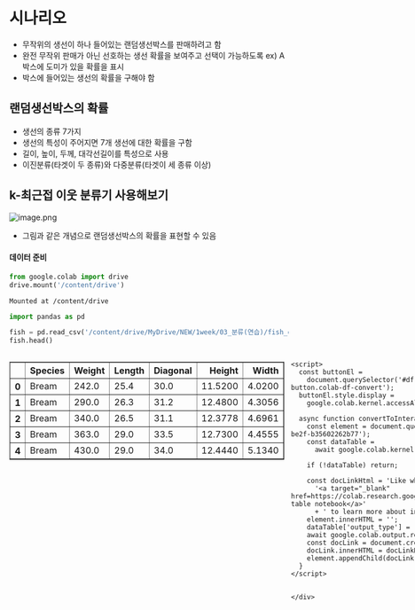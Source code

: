 # 시나리오
- 무작위의 생선이 하나 들어있는 랜덤생선박스를 판매하려고 함
- 완전 무작위 판매가 아닌 선호하는 생선 확률을 보여주고 선택이 가능하도록
    ex) A박스에 도미가 있을 확률을 표시
- 박스에 들어있는 생선의 확률을 구해야 함

## 랜덤생선박스의 확률
- 생선의 종류 7가지
- 생선의 특성이 주어지면 7개 생선에 대한 확률을 구함
- 길이, 높이, 두께, 대각선길이를 특성으로 사용
- 이진분류(타겟이 두 종류)와 다중분류(타겟이 세 종류 이상)

## k-최근접 이웃 분류기 사용해보기
![image.png](attachment:image.png)
- 그림과 같은 개념으로 랜덤생선박스의 확률을 표현할 수 있음

#### 데이터 준비


```python
from google.colab import drive
drive.mount('/content/drive')
```

    Mounted at /content/drive
    


```python
import pandas as pd

fish = pd.read_csv('/content/drive/MyDrive/NEW/1week/03_분류(연습)/fish_csv_data.csv')
fish.head()
```





  <div id="df-342abc12-e45f-4c16-be2f-b35602262b77" class="colab-df-container">
    <div>
<style scoped>
    .dataframe tbody tr th:only-of-type {
        vertical-align: middle;
    }

    .dataframe tbody tr th {
        vertical-align: top;
    }

    .dataframe thead th {
        text-align: right;
    }
</style>
<table border="1" class="dataframe">
  <thead>
    <tr style="text-align: right;">
      <th></th>
      <th>Species</th>
      <th>Weight</th>
      <th>Length</th>
      <th>Diagonal</th>
      <th>Height</th>
      <th>Width</th>
    </tr>
  </thead>
  <tbody>
    <tr>
      <th>0</th>
      <td>Bream</td>
      <td>242.0</td>
      <td>25.4</td>
      <td>30.0</td>
      <td>11.5200</td>
      <td>4.0200</td>
    </tr>
    <tr>
      <th>1</th>
      <td>Bream</td>
      <td>290.0</td>
      <td>26.3</td>
      <td>31.2</td>
      <td>12.4800</td>
      <td>4.3056</td>
    </tr>
    <tr>
      <th>2</th>
      <td>Bream</td>
      <td>340.0</td>
      <td>26.5</td>
      <td>31.1</td>
      <td>12.3778</td>
      <td>4.6961</td>
    </tr>
    <tr>
      <th>3</th>
      <td>Bream</td>
      <td>363.0</td>
      <td>29.0</td>
      <td>33.5</td>
      <td>12.7300</td>
      <td>4.4555</td>
    </tr>
    <tr>
      <th>4</th>
      <td>Bream</td>
      <td>430.0</td>
      <td>29.0</td>
      <td>34.0</td>
      <td>12.4440</td>
      <td>5.1340</td>
    </tr>
  </tbody>
</table>
</div>
    <div class="colab-df-buttons">

  <div class="colab-df-container">
    <button class="colab-df-convert" onclick="convertToInteractive('df-342abc12-e45f-4c16-be2f-b35602262b77')"
            title="Convert this dataframe to an interactive table."
            style="display:none;">

  <svg xmlns="http://www.w3.org/2000/svg" height="24px" viewBox="0 -960 960 960">
    <path d="M120-120v-720h720v720H120Zm60-500h600v-160H180v160Zm220 220h160v-160H400v160Zm0 220h160v-160H400v160ZM180-400h160v-160H180v160Zm440 0h160v-160H620v160ZM180-180h160v-160H180v160Zm440 0h160v-160H620v160Z"/>
  </svg>
    </button>

  <style>
    .colab-df-container {
      display:flex;
      gap: 12px;
    }

    .colab-df-convert {
      background-color: #E8F0FE;
      border: none;
      border-radius: 50%;
      cursor: pointer;
      display: none;
      fill: #1967D2;
      height: 32px;
      padding: 0 0 0 0;
      width: 32px;
    }

    .colab-df-convert:hover {
      background-color: #E2EBFA;
      box-shadow: 0px 1px 2px rgba(60, 64, 67, 0.3), 0px 1px 3px 1px rgba(60, 64, 67, 0.15);
      fill: #174EA6;
    }

    .colab-df-buttons div {
      margin-bottom: 4px;
    }

    [theme=dark] .colab-df-convert {
      background-color: #3B4455;
      fill: #D2E3FC;
    }

    [theme=dark] .colab-df-convert:hover {
      background-color: #434B5C;
      box-shadow: 0px 1px 3px 1px rgba(0, 0, 0, 0.15);
      filter: drop-shadow(0px 1px 2px rgba(0, 0, 0, 0.3));
      fill: #FFFFFF;
    }
  </style>

    <script>
      const buttonEl =
        document.querySelector('#df-342abc12-e45f-4c16-be2f-b35602262b77 button.colab-df-convert');
      buttonEl.style.display =
        google.colab.kernel.accessAllowed ? 'block' : 'none';

      async function convertToInteractive(key) {
        const element = document.querySelector('#df-342abc12-e45f-4c16-be2f-b35602262b77');
        const dataTable =
          await google.colab.kernel.invokeFunction('convertToInteractive',
                                                    [key], {});
        if (!dataTable) return;

        const docLinkHtml = 'Like what you see? Visit the ' +
          '<a target="_blank" href=https://colab.research.google.com/notebooks/data_table.ipynb>data table notebook</a>'
          + ' to learn more about interactive tables.';
        element.innerHTML = '';
        dataTable['output_type'] = 'display_data';
        await google.colab.output.renderOutput(dataTable, element);
        const docLink = document.createElement('div');
        docLink.innerHTML = docLinkHtml;
        element.appendChild(docLink);
      }
    </script>
  </div>


<div id="df-ddfa0bd4-4fd7-421b-83c7-d8485bfe0b3c">
  <button class="colab-df-quickchart" onclick="quickchart('df-ddfa0bd4-4fd7-421b-83c7-d8485bfe0b3c')"
            title="Suggest charts"
            style="display:none;">

<svg xmlns="http://www.w3.org/2000/svg" height="24px"viewBox="0 0 24 24"
     width="24px">
    <g>
        <path d="M19 3H5c-1.1 0-2 .9-2 2v14c0 1.1.9 2 2 2h14c1.1 0 2-.9 2-2V5c0-1.1-.9-2-2-2zM9 17H7v-7h2v7zm4 0h-2V7h2v10zm4 0h-2v-4h2v4z"/>
    </g>
</svg>
  </button>

<style>
  .colab-df-quickchart {
      --bg-color: #E8F0FE;
      --fill-color: #1967D2;
      --hover-bg-color: #E2EBFA;
      --hover-fill-color: #174EA6;
      --disabled-fill-color: #AAA;
      --disabled-bg-color: #DDD;
  }

  [theme=dark] .colab-df-quickchart {
      --bg-color: #3B4455;
      --fill-color: #D2E3FC;
      --hover-bg-color: #434B5C;
      --hover-fill-color: #FFFFFF;
      --disabled-bg-color: #3B4455;
      --disabled-fill-color: #666;
  }

  .colab-df-quickchart {
    background-color: var(--bg-color);
    border: none;
    border-radius: 50%;
    cursor: pointer;
    display: none;
    fill: var(--fill-color);
    height: 32px;
    padding: 0;
    width: 32px;
  }

  .colab-df-quickchart:hover {
    background-color: var(--hover-bg-color);
    box-shadow: 0 1px 2px rgba(60, 64, 67, 0.3), 0 1px 3px 1px rgba(60, 64, 67, 0.15);
    fill: var(--button-hover-fill-color);
  }

  .colab-df-quickchart-complete:disabled,
  .colab-df-quickchart-complete:disabled:hover {
    background-color: var(--disabled-bg-color);
    fill: var(--disabled-fill-color);
    box-shadow: none;
  }

  .colab-df-spinner {
    border: 2px solid var(--fill-color);
    border-color: transparent;
    border-bottom-color: var(--fill-color);
    animation:
      spin 1s steps(1) infinite;
  }

  @keyframes spin {
    0% {
      border-color: transparent;
      border-bottom-color: var(--fill-color);
      border-left-color: var(--fill-color);
    }
    20% {
      border-color: transparent;
      border-left-color: var(--fill-color);
      border-top-color: var(--fill-color);
    }
    30% {
      border-color: transparent;
      border-left-color: var(--fill-color);
      border-top-color: var(--fill-color);
      border-right-color: var(--fill-color);
    }
    40% {
      border-color: transparent;
      border-right-color: var(--fill-color);
      border-top-color: var(--fill-color);
    }
    60% {
      border-color: transparent;
      border-right-color: var(--fill-color);
    }
    80% {
      border-color: transparent;
      border-right-color: var(--fill-color);
      border-bottom-color: var(--fill-color);
    }
    90% {
      border-color: transparent;
      border-bottom-color: var(--fill-color);
    }
  }
</style>

  <script>
    async function quickchart(key) {
      const quickchartButtonEl =
        document.querySelector('#' + key + ' button');
      quickchartButtonEl.disabled = true;  // To prevent multiple clicks.
      quickchartButtonEl.classList.add('colab-df-spinner');
      try {
        const charts = await google.colab.kernel.invokeFunction(
            'suggestCharts', [key], {});
      } catch (error) {
        console.error('Error during call to suggestCharts:', error);
      }
      quickchartButtonEl.classList.remove('colab-df-spinner');
      quickchartButtonEl.classList.add('colab-df-quickchart-complete');
    }
    (() => {
      let quickchartButtonEl =
        document.querySelector('#df-ddfa0bd4-4fd7-421b-83c7-d8485bfe0b3c button');
      quickchartButtonEl.style.display =
        google.colab.kernel.accessAllowed ? 'block' : 'none';
    })();
  </script>
</div>

    </div>
  </div>




#### 생선 종류 확인


```python
print(pd.unique(fish['Species']))
```

    ['Bream' 'Roach' 'Whitefish' 'Parkki' 'Perch' 'Pike' 'Smelt']
    

#### 분류에 사용할 훈련 데이터 열과 타겟데이터 열 선택


```python
fish[['Weight','Length','Diagonal','Height','Width']]
```





  <div id="df-0430c195-8743-42a0-862d-42cdc38f2904" class="colab-df-container">
    <div>
<style scoped>
    .dataframe tbody tr th:only-of-type {
        vertical-align: middle;
    }

    .dataframe tbody tr th {
        vertical-align: top;
    }

    .dataframe thead th {
        text-align: right;
    }
</style>
<table border="1" class="dataframe">
  <thead>
    <tr style="text-align: right;">
      <th></th>
      <th>Weight</th>
      <th>Length</th>
      <th>Diagonal</th>
      <th>Height</th>
      <th>Width</th>
    </tr>
  </thead>
  <tbody>
    <tr>
      <th>0</th>
      <td>242.0</td>
      <td>25.4</td>
      <td>30.0</td>
      <td>11.5200</td>
      <td>4.0200</td>
    </tr>
    <tr>
      <th>1</th>
      <td>290.0</td>
      <td>26.3</td>
      <td>31.2</td>
      <td>12.4800</td>
      <td>4.3056</td>
    </tr>
    <tr>
      <th>2</th>
      <td>340.0</td>
      <td>26.5</td>
      <td>31.1</td>
      <td>12.3778</td>
      <td>4.6961</td>
    </tr>
    <tr>
      <th>3</th>
      <td>363.0</td>
      <td>29.0</td>
      <td>33.5</td>
      <td>12.7300</td>
      <td>4.4555</td>
    </tr>
    <tr>
      <th>4</th>
      <td>430.0</td>
      <td>29.0</td>
      <td>34.0</td>
      <td>12.4440</td>
      <td>5.1340</td>
    </tr>
    <tr>
      <th>...</th>
      <td>...</td>
      <td>...</td>
      <td>...</td>
      <td>...</td>
      <td>...</td>
    </tr>
    <tr>
      <th>154</th>
      <td>12.2</td>
      <td>12.2</td>
      <td>13.4</td>
      <td>2.0904</td>
      <td>1.3936</td>
    </tr>
    <tr>
      <th>155</th>
      <td>13.4</td>
      <td>12.4</td>
      <td>13.5</td>
      <td>2.4300</td>
      <td>1.2690</td>
    </tr>
    <tr>
      <th>156</th>
      <td>12.2</td>
      <td>13.0</td>
      <td>13.8</td>
      <td>2.2770</td>
      <td>1.2558</td>
    </tr>
    <tr>
      <th>157</th>
      <td>19.7</td>
      <td>14.3</td>
      <td>15.2</td>
      <td>2.8728</td>
      <td>2.0672</td>
    </tr>
    <tr>
      <th>158</th>
      <td>19.9</td>
      <td>15.0</td>
      <td>16.2</td>
      <td>2.9322</td>
      <td>1.8792</td>
    </tr>
  </tbody>
</table>
<p>159 rows × 5 columns</p>
</div>
    <div class="colab-df-buttons">

  <div class="colab-df-container">
    <button class="colab-df-convert" onclick="convertToInteractive('df-0430c195-8743-42a0-862d-42cdc38f2904')"
            title="Convert this dataframe to an interactive table."
            style="display:none;">

  <svg xmlns="http://www.w3.org/2000/svg" height="24px" viewBox="0 -960 960 960">
    <path d="M120-120v-720h720v720H120Zm60-500h600v-160H180v160Zm220 220h160v-160H400v160Zm0 220h160v-160H400v160ZM180-400h160v-160H180v160Zm440 0h160v-160H620v160ZM180-180h160v-160H180v160Zm440 0h160v-160H620v160Z"/>
  </svg>
    </button>

  <style>
    .colab-df-container {
      display:flex;
      gap: 12px;
    }

    .colab-df-convert {
      background-color: #E8F0FE;
      border: none;
      border-radius: 50%;
      cursor: pointer;
      display: none;
      fill: #1967D2;
      height: 32px;
      padding: 0 0 0 0;
      width: 32px;
    }

    .colab-df-convert:hover {
      background-color: #E2EBFA;
      box-shadow: 0px 1px 2px rgba(60, 64, 67, 0.3), 0px 1px 3px 1px rgba(60, 64, 67, 0.15);
      fill: #174EA6;
    }

    .colab-df-buttons div {
      margin-bottom: 4px;
    }

    [theme=dark] .colab-df-convert {
      background-color: #3B4455;
      fill: #D2E3FC;
    }

    [theme=dark] .colab-df-convert:hover {
      background-color: #434B5C;
      box-shadow: 0px 1px 3px 1px rgba(0, 0, 0, 0.15);
      filter: drop-shadow(0px 1px 2px rgba(0, 0, 0, 0.3));
      fill: #FFFFFF;
    }
  </style>

    <script>
      const buttonEl =
        document.querySelector('#df-0430c195-8743-42a0-862d-42cdc38f2904 button.colab-df-convert');
      buttonEl.style.display =
        google.colab.kernel.accessAllowed ? 'block' : 'none';

      async function convertToInteractive(key) {
        const element = document.querySelector('#df-0430c195-8743-42a0-862d-42cdc38f2904');
        const dataTable =
          await google.colab.kernel.invokeFunction('convertToInteractive',
                                                    [key], {});
        if (!dataTable) return;

        const docLinkHtml = 'Like what you see? Visit the ' +
          '<a target="_blank" href=https://colab.research.google.com/notebooks/data_table.ipynb>data table notebook</a>'
          + ' to learn more about interactive tables.';
        element.innerHTML = '';
        dataTable['output_type'] = 'display_data';
        await google.colab.output.renderOutput(dataTable, element);
        const docLink = document.createElement('div');
        docLink.innerHTML = docLinkHtml;
        element.appendChild(docLink);
      }
    </script>
  </div>


<div id="df-adcfe997-d29f-4253-9b29-30b4aa82c0f0">
  <button class="colab-df-quickchart" onclick="quickchart('df-adcfe997-d29f-4253-9b29-30b4aa82c0f0')"
            title="Suggest charts"
            style="display:none;">

<svg xmlns="http://www.w3.org/2000/svg" height="24px"viewBox="0 0 24 24"
     width="24px">
    <g>
        <path d="M19 3H5c-1.1 0-2 .9-2 2v14c0 1.1.9 2 2 2h14c1.1 0 2-.9 2-2V5c0-1.1-.9-2-2-2zM9 17H7v-7h2v7zm4 0h-2V7h2v10zm4 0h-2v-4h2v4z"/>
    </g>
</svg>
  </button>

<style>
  .colab-df-quickchart {
      --bg-color: #E8F0FE;
      --fill-color: #1967D2;
      --hover-bg-color: #E2EBFA;
      --hover-fill-color: #174EA6;
      --disabled-fill-color: #AAA;
      --disabled-bg-color: #DDD;
  }

  [theme=dark] .colab-df-quickchart {
      --bg-color: #3B4455;
      --fill-color: #D2E3FC;
      --hover-bg-color: #434B5C;
      --hover-fill-color: #FFFFFF;
      --disabled-bg-color: #3B4455;
      --disabled-fill-color: #666;
  }

  .colab-df-quickchart {
    background-color: var(--bg-color);
    border: none;
    border-radius: 50%;
    cursor: pointer;
    display: none;
    fill: var(--fill-color);
    height: 32px;
    padding: 0;
    width: 32px;
  }

  .colab-df-quickchart:hover {
    background-color: var(--hover-bg-color);
    box-shadow: 0 1px 2px rgba(60, 64, 67, 0.3), 0 1px 3px 1px rgba(60, 64, 67, 0.15);
    fill: var(--button-hover-fill-color);
  }

  .colab-df-quickchart-complete:disabled,
  .colab-df-quickchart-complete:disabled:hover {
    background-color: var(--disabled-bg-color);
    fill: var(--disabled-fill-color);
    box-shadow: none;
  }

  .colab-df-spinner {
    border: 2px solid var(--fill-color);
    border-color: transparent;
    border-bottom-color: var(--fill-color);
    animation:
      spin 1s steps(1) infinite;
  }

  @keyframes spin {
    0% {
      border-color: transparent;
      border-bottom-color: var(--fill-color);
      border-left-color: var(--fill-color);
    }
    20% {
      border-color: transparent;
      border-left-color: var(--fill-color);
      border-top-color: var(--fill-color);
    }
    30% {
      border-color: transparent;
      border-left-color: var(--fill-color);
      border-top-color: var(--fill-color);
      border-right-color: var(--fill-color);
    }
    40% {
      border-color: transparent;
      border-right-color: var(--fill-color);
      border-top-color: var(--fill-color);
    }
    60% {
      border-color: transparent;
      border-right-color: var(--fill-color);
    }
    80% {
      border-color: transparent;
      border-right-color: var(--fill-color);
      border-bottom-color: var(--fill-color);
    }
    90% {
      border-color: transparent;
      border-bottom-color: var(--fill-color);
    }
  }
</style>

  <script>
    async function quickchart(key) {
      const quickchartButtonEl =
        document.querySelector('#' + key + ' button');
      quickchartButtonEl.disabled = true;  // To prevent multiple clicks.
      quickchartButtonEl.classList.add('colab-df-spinner');
      try {
        const charts = await google.colab.kernel.invokeFunction(
            'suggestCharts', [key], {});
      } catch (error) {
        console.error('Error during call to suggestCharts:', error);
      }
      quickchartButtonEl.classList.remove('colab-df-spinner');
      quickchartButtonEl.classList.add('colab-df-quickchart-complete');
    }
    (() => {
      let quickchartButtonEl =
        document.querySelector('#df-adcfe997-d29f-4253-9b29-30b4aa82c0f0 button');
      quickchartButtonEl.style.display =
        google.colab.kernel.accessAllowed ? 'block' : 'none';
    })();
  </script>
</div>

    </div>
  </div>





```python
fish_input = fish[['Weight','Length','Diagonal','Height','Width']].to_numpy()
fish_input[:5]
```




    array([[242.    ,  25.4   ,  30.    ,  11.52  ,   4.02  ],
           [290.    ,  26.3   ,  31.2   ,  12.48  ,   4.3056],
           [340.    ,  26.5   ,  31.1   ,  12.3778,   4.6961],
           [363.    ,  29.    ,  33.5   ,  12.73  ,   4.4555],
           [430.    ,  29.    ,  34.    ,  12.444 ,   5.134 ]])




```python
fish_target = fish['Species'].to_numpy()
fish_target[:5]
```




    array(['Bream', 'Bream', 'Bream', 'Bream', 'Bream'], dtype=object)



#### 훈련 데이터와 테스트 데이터 나누기


```python
from sklearn.model_selection import train_test_split

train_input, test_input, train_target, test_target = train_test_split(fish_input, fish_target, random_state=42, stratify=fish_target)
```


```python
print(train_input.shape,test_input.shape,train_target.shape,test_target.shape)
```

    (119, 5) (40, 5) (119,) (40,)
    

#### 훈련 데이터셋과 테스트 데이터셋 표준화
- StandardScaler 사용


```python
from sklearn.preprocessing import StandardScaler

ss =StandardScaler()
ss.fit(train_input)
train_scaled = ss.transform(train_input)
test_scaled = ss.transform(test_input)
```


```python
train_input[:5]
```




    array([[150.    ,  22.    ,  24.7   ,   5.8045,   3.7544],
           [250.    ,  27.5   ,  28.9   ,   7.2828,   4.5662],
           [430.    ,  29.    ,  34.    ,  12.444 ,   5.134 ],
           [925.    ,  39.5   ,  45.3   ,  18.7542,   6.7497],
           [110.    ,  21.    ,  22.5   ,   5.6925,   3.555 ]])




```python
train_scaled[:5]
```




    array([[-0.75628803, -0.66065677, -0.62357446, -0.78015159, -0.45043644],
           [-0.45991057, -0.1248453 , -0.24414603, -0.4293487 ,  0.03516919],
           [ 0.07356886,  0.0212851 ,  0.2165885 ,  0.79541208,  0.37481797],
           [ 1.54063728,  1.0441979 ,  1.23743166,  2.29283234,  1.34130358],
           [-0.87483902, -0.75807703, -0.82232269, -0.80672937, -0.5697143 ]])



#### k-최근접 이웃 모델 사용


```python
from sklearn.neighbors import KNeighborsClassifier

kn = KNeighborsClassifier(n_neighbors=3)
kn.fit(train_scaled, train_target)

print(kn.score(train_scaled, train_target))
print(kn.score(test_scaled, test_target))
```

    0.8823529411764706
    0.75
    

#### 타겟 클래스 확인
- 분류된 클래스 확인


```python
print(kn.classes_)
```

    ['Bream' 'Parkki' 'Perch' 'Pike' 'Roach' 'Smelt' 'Whitefish']
    

'Bream': 도미
'Parkki' : 파키
'Perch' : 농어
'Pike' : 강꼬치고기
'Roach' : 로치
'Smelt' : 바다빙어
'Whitefish' : 백어

#### 분류 예측


```python
print(kn.predict(test_scaled[:5]))
```

    ['Perch' 'Perch' 'Roach' 'Parkki' 'Parkki']
    

#### 분류기의 예측 확률 확인


```python
import numpy as np

proba = kn.predict_proba(test_scaled[:5])
print(kn.classes_)
print(np.round(proba, decimals=4))
```

    ['Bream' 'Parkki' 'Perch' 'Pike' 'Roach' 'Smelt' 'Whitefish']
    [[0.     0.     0.6667 0.     0.3333 0.     0.    ]
     [0.     0.     0.6667 0.     0.3333 0.     0.    ]
     [0.     0.     0.3333 0.     0.6667 0.     0.    ]
     [0.     1.     0.     0.     0.     0.     0.    ]
     [0.     0.6667 0.     0.     0.3333 0.     0.    ]]
    


```python
distances, indexes = kn.kneighbors(test_scaled[3:4])
print(train_target[indexes])
```

    [['Parkki' 'Parkki' 'Parkki']]
    

##### 결과
- kneighbors()메서드는 2차원 배열을 전달해야 함(슬라이싱 하면 2차원 반환)
- 테스트 데이터셋의 1번째 샘플을 예측
- Roach가 하나(30%) Perch가 둘(60%)로 Perch라고 분류함
- 확률은 이웃의 개수로 만들어짐
- 예제는 3개의 이웃을 사용하므로 네 가지 확률이 나옴
    - 0/3, 1/3, 2/3, 3/3
- 확률이라고 하기에는 다소 아쉬움

# 로지스틱 회귀(Logistic Regression)
- 이름은 회귀이나 분류 모델임
- 선형 회귀와 동일한 선형 방정식으로 학습
    - $z = a \times (weight) + b \times (length) + c \times (diagonal) + d \times (height) + e \times (width) + f$
- a, b, c, d는 가중치 또는 계수(다중 회귀를 위한 선형 방정식과 동일)
- z는 어떤 값이라도 상관 없지만 확률이 되려면 0 ~ 1 (0 ~ 100%)
- 시그모이드 함수를 활용
    - z가 아주 큰 음수면 0, 아주 큰 양수면 1을 사용하도록 만드는 것
    - $\varnothing = {1 \over 1+{e^{-z}}}$
    - 자연상수 $e$를 선형 방정식의 출력 $z$의 음수로 거듭제곱하고 1을 더한 값의 역수를 취함
    - 다음과 같은 그래프를 만들 수 있음
![image-2.png](attachment:image-2.png)
    


```python
import numpy as np
import matplotlib.pyplot as plt

z = np.arange(-5,5,0.1) # -5 ~ 5 까지 값을 0.1단위로 생성
z
```




    array([-5.00000000e+00, -4.90000000e+00, -4.80000000e+00, -4.70000000e+00,
           -4.60000000e+00, -4.50000000e+00, -4.40000000e+00, -4.30000000e+00,
           -4.20000000e+00, -4.10000000e+00, -4.00000000e+00, -3.90000000e+00,
           -3.80000000e+00, -3.70000000e+00, -3.60000000e+00, -3.50000000e+00,
           -3.40000000e+00, -3.30000000e+00, -3.20000000e+00, -3.10000000e+00,
           -3.00000000e+00, -2.90000000e+00, -2.80000000e+00, -2.70000000e+00,
           -2.60000000e+00, -2.50000000e+00, -2.40000000e+00, -2.30000000e+00,
           -2.20000000e+00, -2.10000000e+00, -2.00000000e+00, -1.90000000e+00,
           -1.80000000e+00, -1.70000000e+00, -1.60000000e+00, -1.50000000e+00,
           -1.40000000e+00, -1.30000000e+00, -1.20000000e+00, -1.10000000e+00,
           -1.00000000e+00, -9.00000000e-01, -8.00000000e-01, -7.00000000e-01,
           -6.00000000e-01, -5.00000000e-01, -4.00000000e-01, -3.00000000e-01,
           -2.00000000e-01, -1.00000000e-01, -1.77635684e-14,  1.00000000e-01,
            2.00000000e-01,  3.00000000e-01,  4.00000000e-01,  5.00000000e-01,
            6.00000000e-01,  7.00000000e-01,  8.00000000e-01,  9.00000000e-01,
            1.00000000e+00,  1.10000000e+00,  1.20000000e+00,  1.30000000e+00,
            1.40000000e+00,  1.50000000e+00,  1.60000000e+00,  1.70000000e+00,
            1.80000000e+00,  1.90000000e+00,  2.00000000e+00,  2.10000000e+00,
            2.20000000e+00,  2.30000000e+00,  2.40000000e+00,  2.50000000e+00,
            2.60000000e+00,  2.70000000e+00,  2.80000000e+00,  2.90000000e+00,
            3.00000000e+00,  3.10000000e+00,  3.20000000e+00,  3.30000000e+00,
            3.40000000e+00,  3.50000000e+00,  3.60000000e+00,  3.70000000e+00,
            3.80000000e+00,  3.90000000e+00,  4.00000000e+00,  4.10000000e+00,
            4.20000000e+00,  4.30000000e+00,  4.40000000e+00,  4.50000000e+00,
            4.60000000e+00,  4.70000000e+00,  4.80000000e+00,  4.90000000e+00])




```python
phi = 1 / (1 + np.exp(-z))

plt.plot(z, phi)
plt.xlabel('z')
plt.ylabel('phi')
plt.show()
```


    
![png](3_01_%EB%A1%9C%EC%A7%80%EC%8A%A4%ED%8B%B1%20%ED%9A%8C%EA%B7%80_%EA%B0%9C%EC%9D%B8%EC%97%B0%EC%8A%B5_files/3_01_%EB%A1%9C%EC%A7%80%EC%8A%A4%ED%8B%B1%20%ED%9A%8C%EA%B7%80_%EA%B0%9C%EC%9D%B8%EC%97%B0%EC%8A%B5_31_0.png)
    


##### 결과
- -5 ~ 5까지의 0.1단위의 값을 0 ~ 1 사이로 표현함(가둔다고 표현)

## 로지스틱 회귀로 이진 분류 하기


```python
char_arr = np.array(['A', 'B', 'C', 'D', 'E'])
print(char_arr[[True, False, True, False, False]])
```

    ['A' 'C']
    


```python
train_target
```




    array(['Roach', 'Perch', 'Bream', 'Bream', 'Perch', 'Perch', 'Perch',
           'Bream', 'Whitefish', 'Bream', 'Perch', 'Bream', 'Perch', 'Smelt',
           'Perch', 'Roach', 'Smelt', 'Perch', 'Perch', 'Bream', 'Bream',
           'Perch', 'Smelt', 'Roach', 'Bream', 'Parkki', 'Bream', 'Perch',
           'Perch', 'Smelt', 'Bream', 'Whitefish', 'Roach', 'Pike', 'Perch',
           'Pike', 'Smelt', 'Perch', 'Bream', 'Perch', 'Parkki', 'Perch',
           'Perch', 'Roach', 'Parkki', 'Bream', 'Roach', 'Bream', 'Perch',
           'Parkki', 'Bream', 'Smelt', 'Perch', 'Bream', 'Bream', 'Pike',
           'Bream', 'Perch', 'Perch', 'Smelt', 'Pike', 'Bream', 'Pike',
           'Perch', 'Perch', 'Bream', 'Roach', 'Perch', 'Roach', 'Perch',
           'Pike', 'Perch', 'Roach', 'Bream', 'Perch', 'Bream', 'Pike',
           'Perch', 'Pike', 'Perch', 'Parkki', 'Whitefish', 'Pike', 'Bream',
           'Smelt', 'Perch', 'Perch', 'Roach', 'Bream', 'Roach', 'Perch',
           'Perch', 'Bream', 'Pike', 'Roach', 'Parkki', 'Bream', 'Roach',
           'Roach', 'Pike', 'Roach', 'Perch', 'Smelt', 'Parkki', 'Pike',
           'Perch', 'Smelt', 'Whitefish', 'Bream', 'Perch', 'Perch', 'Perch',
           'Perch', 'Perch', 'Parkki', 'Pike', 'Whitefish', 'Perch', 'Perch'],
          dtype=object)




```python
train_target == 'Bream' # 도미인 데이터 확인
```




    array([False, False,  True,  True, False, False, False,  True, False,
            True, False,  True, False, False, False, False, False, False,
           False,  True,  True, False, False, False,  True, False,  True,
           False, False, False,  True, False, False, False, False, False,
           False, False,  True, False, False, False, False, False, False,
            True, False,  True, False, False,  True, False, False,  True,
            True, False,  True, False, False, False, False,  True, False,
           False, False,  True, False, False, False, False, False, False,
           False,  True, False,  True, False, False, False, False, False,
           False, False,  True, False, False, False, False,  True, False,
           False, False,  True, False, False, False,  True, False, False,
           False, False, False, False, False, False, False, False, False,
            True, False, False, False, False, False, False, False, False,
           False, False])




```python
train_target == ' Smelt' # 빙어인 데이터 확인
```




    array([False, False, False, False, False, False, False, False, False,
           False, False, False, False, False, False, False, False, False,
           False, False, False, False, False, False, False, False, False,
           False, False, False, False, False, False, False, False, False,
           False, False, False, False, False, False, False, False, False,
           False, False, False, False, False, False, False, False, False,
           False, False, False, False, False, False, False, False, False,
           False, False, False, False, False, False, False, False, False,
           False, False, False, False, False, False, False, False, False,
           False, False, False, False, False, False, False, False, False,
           False, False, False, False, False, False, False, False, False,
           False, False, False, False, False, False, False, False, False,
           False, False, False, False, False, False, False, False, False,
           False, False])




```python
bream_smelt_indexes = (train_target == 'Bream') | (train_target == 'Smelt') # 두 가지만 고름
bream_smelt_indexes
```




    array([False, False,  True,  True, False, False, False,  True, False,
            True, False,  True, False,  True, False, False,  True, False,
           False,  True,  True, False,  True, False,  True, False,  True,
           False, False,  True,  True, False, False, False, False, False,
            True, False,  True, False, False, False, False, False, False,
            True, False,  True, False, False,  True,  True, False,  True,
            True, False,  True, False, False,  True, False,  True, False,
           False, False,  True, False, False, False, False, False, False,
           False,  True, False,  True, False, False, False, False, False,
           False, False,  True,  True, False, False, False,  True, False,
           False, False,  True, False, False, False,  True, False, False,
           False, False, False,  True, False, False, False,  True, False,
            True, False, False, False, False, False, False, False, False,
           False, False])




```python
bream_smelt_indexes = (train_target == 'Bream') | (train_target == 'Smelt') # 두 가지만 고름
train_bream_smelt = train_scaled[bream_smelt_indexes]
target_bream_smelt = train_target[bream_smelt_indexes]
```

### LogisticRegression 모델로 이진 분류 하기


```python
from sklearn.linear_model import LogisticRegression

lr = LogisticRegression()
lr.fit(train_bream_smelt, target_bream_smelt)
```




<style>#sk-container-id-1 {color: black;background-color: white;}#sk-container-id-1 pre{padding: 0;}#sk-container-id-1 div.sk-toggleable {background-color: white;}#sk-container-id-1 label.sk-toggleable__label {cursor: pointer;display: block;width: 100%;margin-bottom: 0;padding: 0.3em;box-sizing: border-box;text-align: center;}#sk-container-id-1 label.sk-toggleable__label-arrow:before {content: "▸";float: left;margin-right: 0.25em;color: #696969;}#sk-container-id-1 label.sk-toggleable__label-arrow:hover:before {color: black;}#sk-container-id-1 div.sk-estimator:hover label.sk-toggleable__label-arrow:before {color: black;}#sk-container-id-1 div.sk-toggleable__content {max-height: 0;max-width: 0;overflow: hidden;text-align: left;background-color: #f0f8ff;}#sk-container-id-1 div.sk-toggleable__content pre {margin: 0.2em;color: black;border-radius: 0.25em;background-color: #f0f8ff;}#sk-container-id-1 input.sk-toggleable__control:checked~div.sk-toggleable__content {max-height: 200px;max-width: 100%;overflow: auto;}#sk-container-id-1 input.sk-toggleable__control:checked~label.sk-toggleable__label-arrow:before {content: "▾";}#sk-container-id-1 div.sk-estimator input.sk-toggleable__control:checked~label.sk-toggleable__label {background-color: #d4ebff;}#sk-container-id-1 div.sk-label input.sk-toggleable__control:checked~label.sk-toggleable__label {background-color: #d4ebff;}#sk-container-id-1 input.sk-hidden--visually {border: 0;clip: rect(1px 1px 1px 1px);clip: rect(1px, 1px, 1px, 1px);height: 1px;margin: -1px;overflow: hidden;padding: 0;position: absolute;width: 1px;}#sk-container-id-1 div.sk-estimator {font-family: monospace;background-color: #f0f8ff;border: 1px dotted black;border-radius: 0.25em;box-sizing: border-box;margin-bottom: 0.5em;}#sk-container-id-1 div.sk-estimator:hover {background-color: #d4ebff;}#sk-container-id-1 div.sk-parallel-item::after {content: "";width: 100%;border-bottom: 1px solid gray;flex-grow: 1;}#sk-container-id-1 div.sk-label:hover label.sk-toggleable__label {background-color: #d4ebff;}#sk-container-id-1 div.sk-serial::before {content: "";position: absolute;border-left: 1px solid gray;box-sizing: border-box;top: 0;bottom: 0;left: 50%;z-index: 0;}#sk-container-id-1 div.sk-serial {display: flex;flex-direction: column;align-items: center;background-color: white;padding-right: 0.2em;padding-left: 0.2em;position: relative;}#sk-container-id-1 div.sk-item {position: relative;z-index: 1;}#sk-container-id-1 div.sk-parallel {display: flex;align-items: stretch;justify-content: center;background-color: white;position: relative;}#sk-container-id-1 div.sk-item::before, #sk-container-id-1 div.sk-parallel-item::before {content: "";position: absolute;border-left: 1px solid gray;box-sizing: border-box;top: 0;bottom: 0;left: 50%;z-index: -1;}#sk-container-id-1 div.sk-parallel-item {display: flex;flex-direction: column;z-index: 1;position: relative;background-color: white;}#sk-container-id-1 div.sk-parallel-item:first-child::after {align-self: flex-end;width: 50%;}#sk-container-id-1 div.sk-parallel-item:last-child::after {align-self: flex-start;width: 50%;}#sk-container-id-1 div.sk-parallel-item:only-child::after {width: 0;}#sk-container-id-1 div.sk-dashed-wrapped {border: 1px dashed gray;margin: 0 0.4em 0.5em 0.4em;box-sizing: border-box;padding-bottom: 0.4em;background-color: white;}#sk-container-id-1 div.sk-label label {font-family: monospace;font-weight: bold;display: inline-block;line-height: 1.2em;}#sk-container-id-1 div.sk-label-container {text-align: center;}#sk-container-id-1 div.sk-container {/* jupyter's `normalize.less` sets `[hidden] { display: none; }` but bootstrap.min.css set `[hidden] { display: none !important; }` so we also need the `!important` here to be able to override the default hidden behavior on the sphinx rendered scikit-learn.org. See: https://github.com/scikit-learn/scikit-learn/issues/21755 */display: inline-block !important;position: relative;}#sk-container-id-1 div.sk-text-repr-fallback {display: none;}</style><div id="sk-container-id-1" class="sk-top-container"><div class="sk-text-repr-fallback"><pre>LogisticRegression()</pre><b>In a Jupyter environment, please rerun this cell to show the HTML representation or trust the notebook. <br />On GitHub, the HTML representation is unable to render, please try loading this page with nbviewer.org.</b></div><div class="sk-container" hidden><div class="sk-item"><div class="sk-estimator sk-toggleable"><input class="sk-toggleable__control sk-hidden--visually" id="sk-estimator-id-1" type="checkbox" checked><label for="sk-estimator-id-1" class="sk-toggleable__label sk-toggleable__label-arrow">LogisticRegression</label><div class="sk-toggleable__content"><pre>LogisticRegression()</pre></div></div></div></div></div>




```python
# 예측하기
print(lr.predict(train_bream_smelt[:5]))
```

    ['Bream' 'Bream' 'Bream' 'Bream' 'Bream']
    


```python
# 퍼센트 확인
print(lr.predict_proba(train_bream_smelt[:5]))
```

    [[9.76263188e-01 2.37368125e-02]
     [9.99614480e-01 3.85519926e-04]
     [9.94438266e-01 5.56173414e-03]
     [9.09188993e-01 9.08110069e-02]
     [9.99361521e-01 6.38479331e-04]]
    


```python
# 분류 클래스 확인
print(lr.classes_)
```

    ['Bream' 'Smelt']
    


```python
# 회귀 계수 확인
print(lr.coef_,lr.intercept_)
```

    [[-0.4235112  -0.61604834 -0.70216369 -0.97498265 -0.7403996 ]] [-2.46732659]
    

##### 방정식 좀 바꿔서 다름
$z = -0.404 \times (weight) + -0.576 \times (length) + -0.662 \times (diagonal) + -1.012 \times (height) + -0.731 \times (width) + -2.161$


```python
# z값 확인
decision = lr.decision_function(train_bream_smelt[:5])
print(decision)
```

    [-3.7167051  -7.86053208 -5.18626807 -2.30377249 -7.35578257]
    


```python
# 시그모이드 함수에 적용하면 확률을 구할 수 있음
from scipy.special import expit # 시그모이드 함수

print(expit(decision))
```

    [0.02373681 0.00038552 0.00556173 0.09081101 0.00063848]
    

##### 결과
- decision_function() 메서드는 양성인 클래스에 대한 z값 확인 가능

### LogisticRegression 모델로 다중 분류 하기
- 기본적으로 반복적인 알고리즘을 사용
- max_iter옵션으로 반복 횟수 지정(기본값: 100)
- 릿지 회귀와 같이 계수의 제곱을 규제(L2규제)
- 규제 제어 매개변수 C(기본값: 1)이며 alpha와 반대 개념으로 적용(값이 작으면 규제가 커짐)


```python
# 훈련하기
from sklearn.linear_model import LogisticRegression

lr = LogisticRegression(C=20, max_iter=1000)
lr.fit(train_scaled, train_target)

print(lr.score(train_scaled,train_target))
print(lr.score(test_scaled,test_target))
```

    0.9243697478991597
    0.975
    

##### 결과
- 훈련 데이터셋과 테스트 데이터셋에 대한 점수가 높음
- 과대적합이나 과소적합은 아닌 것으로 보임

- 흠.. train_test_split 할때  stratify=fish_target이거 하나 넣어줬는데 많이바뀌넹


```python
# 예측
lr.predict(test_scaled[:5])
```




    array(['Roach', 'Perch', 'Perch', 'Parkki', 'Parkki'], dtype=object)




```python
# 퍼센트 확인
proba = lr.predict_proba(test_scaled[:5])
print(lr.classes_)
print(np.round(proba, decimals=3))
```

    ['Bream' 'Parkki' 'Perch' 'Pike' 'Roach' 'Smelt' 'Whitefish']
    [[0.    0.029 0.237 0.003 0.685 0.01  0.035]
     [0.    0.032 0.576 0.001 0.35  0.003 0.039]
     [0.    0.062 0.558 0.001 0.336 0.017 0.026]
     [0.003 0.93  0.001 0.    0.051 0.    0.015]
     [0.001 0.882 0.004 0.    0.094 0.002 0.017]]
    

##### 해석
- 첫 번째 열이 음성 클래스(0)에 대한 확률
- 두 번째 열은 양성 클래스(1)에 대한 확률
- 분류된 클래스들은 타겟값을 알파벳 순으로 정렬하여 사용(classes_ 속성으로 확인)


```python
print(lr.classes_)
```

    ['Bream' 'Parkki' 'Perch' 'Pike' 'Roach' 'Smelt' 'Whitefish']
    


```python
print(lr.coef_.shape,lr.intercept_.shape)
```

    (7, 5) (7,)
    

##### 해석
- 5개의 특성을 사용했으므로 열이 5개 이다.
- 분류를 위한 행은 7개 이다.
- 각각의 클래스마다의 확률을 모두 계산
- 이중 분류는 시그모이드를 적용하고, 다중 분류는 소프트맥스 함수를 사용함

#### 소프트맥스(softmax) 함수
- 시그모이드 함수는 하나의 선형 방정식의 출력 값을 0~1로 압축
- 소프트맥스 함수는 여러 개의 선형 방정식의 출력값을 0~1로 압축하고 전체 합이 1이 되도록 만듦
- 지수함수를 사용하므로 정규화된 지수함수라고도 불림

-
- $z1$ \~ $z7$ 까지 값을 사용하여 지수함수($e^{z1}$ \~ $e^{z7}$)을 계산하여 합을 구함(e_sum)
    - $ e\_sum = e^{z1} + e^{z2} + e^{z3} + e^{z4} + e^{z5} + e^{z6} + e^{z7}$
- $e^{z1}$ \~ $e^{z7}$을 각각 $e\_sum$으로 나눔
    - $ s1 = { e^{z1} \over e\_sum}, s2 = { e^{z2} \over e\_sum}, ... s7 = { e^{z7} \over e\_sum}$
- 이렇게 나온 $e^{s1}$ \~ $e^{s7}$을 모두 더하면 1이 된다.(7개 생선에 대한 확률의 합은 1이어야 함)


```python
# 훈련 데이터의 첫 번째 샘플에 대한 확률 값을 이용하여 1이 되는지 확인
0 + 0.014 + 0.841 + 0 + 0.136 + 0.007 + 0.003
```




    1.001



#### decision_function()메서드로 직접 해보기


```python
# 테스트 데이터셋의 처음 5개 샘플에 대한 z1~z7 값 구하기
decision = lr.decision_function(test_scaled[:5])
print(np.round(decision, decimals=2))
```

    [[-4.55  0.4   2.49 -1.74  3.55 -0.71  0.57]
     [-4.46  0.79  3.68 -2.48  3.18 -1.69  0.98]
     [-5.74  1.39  3.59 -2.95  3.08  0.09  0.53]
     [-0.35  5.41 -1.5  -4.69  2.51 -2.66  1.27]
     [-2.16  4.86 -0.59 -4.54  2.62 -1.1   0.9 ]]
    


```python
# softmax함수로 확률 확인
from scipy.special import softmax

proba = softmax(decision, axis=1)
print(np.round(proba, decimals=3))
```

    [[0.    0.029 0.237 0.003 0.685 0.01  0.035]
     [0.    0.032 0.576 0.001 0.35  0.003 0.039]
     [0.    0.062 0.558 0.001 0.336 0.017 0.026]
     [0.003 0.93  0.001 0.    0.051 0.    0.015]
     [0.001 0.882 0.004 0.    0.094 0.002 0.017]]
    


```python
# predict_proba와 비교
proba = lr.predict_proba(test_scaled[:5])
print(np.round(proba, decimals=3))
```

    [[0.    0.029 0.237 0.003 0.685 0.01  0.035]
     [0.    0.032 0.576 0.001 0.35  0.003 0.039]
     [0.    0.062 0.558 0.001 0.336 0.017 0.026]
     [0.003 0.93  0.001 0.    0.051 0.    0.015]
     [0.001 0.882 0.004 0.    0.094 0.002 0.017]]
    

##### 결과
- 로지스틱 회귀 모델이 구한 확률과 동일한
- 로지스틱 회귀로 이중, 다중 분류를 수행할 수 있음

## 정리하기

### 로지스틱 회귀
- 선형 방정식을 사용한 분류 알고리즘
- 선형 회귀와 달리 시그모이드 함수 또는 소프트맥스 함수를 사용하여 클래스 확률 출력 가능

### 다중 분류
- 분류할 타겟 클래스가 3개 이상인 분류 문제
- 로지스틱 회귀는 다중 분류를 위해 softmax함수를 사용

### 시그모이드 함수
- 선형 방정식의 출력을 0과 1사이의 값으로 압축
- 이진 분류를 위해 사용

### 소프트맥스 함수
- 다중 분류 시 여러 타겟 클래스에 대한 선형 방정식의 출력 결과를 정규화
- 정규화된 값의 총 합이 1이 되도록 하여 확률을 구함

